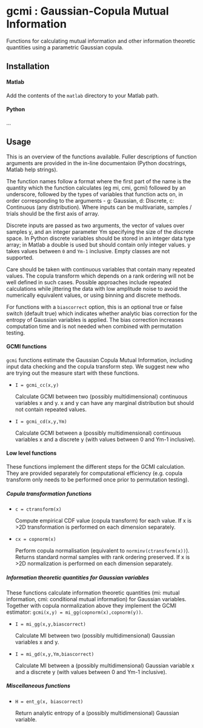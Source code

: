 # gcmi : Gaussian-Copula Mutual Information

Functions for calculating mutual information and other information theoretic quantities using a parametric Gaussian copula. 

## Installation

#### Matlab

Add the contents of the `matlab` directory to your Matlab path.

#### Python

...

## Usage

This is an overview of the functions available. Fuller descriptions of function arguments are provided in the in-line documentaion (Python docstrings, Matlab help strings).

The function names follow a format where the first part of the name is the quantity which the function calculates (eg mi, cmi, gcmi) followed by an underscore, followed by the types of variables that function acts on, in order corresponding to the arguments - g: Gaussian, d: Discrete, c: Continuous (any distribution). Where inputs can be multivariate, samples / trials should be the first axis of array.

Discrete inputs are passed as two arguments, the vector of values over samples y, and an integer parameter Ym specifying the size of the discrete space. In Python discrete variables should be stored in an integer data type array; in Matlab a double is used but should contain only integer values. y takes values between `0` and `Ym-1` inclusive. Empty classes are not supported.

Care should be taken with continuous variables that contain many repeated values. The copula transform which depends on a rank ordering will not be well defined in such cases. Possible approaches include repeated calculations while jittering the data with low amplitude noise to avoid the numerically equivalent values, or using binning and discrete methods. 

For functions with a `biascorrect` option, this is an optional true or false switch (default true) which indicates whether analytic bias correction for the entropy of Gaussian variables is applied. The bias correction increases computation time and is not needed when combined with permutation testing.

#### GCMI functions

`gcmi` functions estimate the Gaussian Copula Mutual Information, including input data checking and the copula transform step. We suggest new who are trying out the measure start with these functions.

*  `I = gcmi_cc(x,y)` 

    Calculate GCMI between two (possibly multidimensional) continuous variables x and y. x and y can have any marginal distribution but should not contain repeated values. 

*  `I = gcmi_cd(x,y,Ym)` 

    Calculate GCMI between a (possibly multidimensional) continuous variables x and a discrete y (with values between 0 and Ym-1 inclusive).


#### Low level functions

These functions implement the different steps for the GCMI calculation. They are provided separately for computational efficiency (e.g. copula transform only needs to be performed once prior to permutation testing).

##### Copula transformation functions

*  `c = ctransform(x)`

    Compute empirical CDF value (copula transform) for each value. If x is >2D transformation is performed on each dimension separately. 

*  `cx = copnorm(x)` 

    Perform copula normalisation (equivalent to `norminv(ctransform(x))`). Returns standard normal samples with rank ordering preserved. If x is >2D normalization is performed on each dimension separately.  

##### Information theoretic quantities for Gaussian variables

These functions calculate information theoretic quantities (mi: mutual information, cmi: conditional mutual information) for Gaussian variables. Together with copula normalization above they implement the GCMI estimator: `gcmi(x,y) = mi_gg(copnorm(x),copnorm(y))`.

*  `I = mi_gg(x,y,biascorrect)` 

    Calculate MI between two (possibly multidimensional) Gaussian variables x and y. 

*  `I = mi_gd(x,y,Ym,biascorrect)` 

    Calculate MI between a (possibly multidimensional) Gaussian variable x and a discrete y (with values between 0 and Ym-1 inclusive). 

##### Miscellaneous functions

*  `H = ent_g(x, biascorrect)`

    Return analytic entropy of a (possibly multidimensional) Gaussian variable. 

